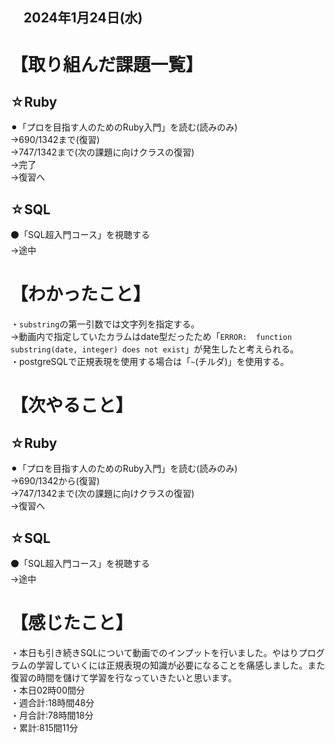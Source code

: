 ## 　2024年1月24日(水)
# 【取り組んだ課題一覧】
## ☆Ruby
⚫︎「プロを目指す人のためのRuby入門」を読む(読みのみ)<br>
→690/1342まで(復習)<br>
→747/1342まで(次の課題に向けクラスの復習)<br>
→完了<br>
→復習へ<br>
## ☆SQL
⚫「SQL超入門コース」を視聴する<br>
→途中<br>
# 【わかったこと】
・`substring`の第一引数では文字列を指定する。<br>
→動画内で指定していたカラムはdate型だったため「`ERROR:  function substring(date, integer) does not exist`」が発生したと考えられる。<br>
・postgreSQLで正規表現を使用する場合は「`~`(チルダ)」を使用する。<br>
# 【次やること】
## ☆Ruby
⚫︎「プロを目指す人のためのRuby入門」を読む(読みのみ)<br>
→690/1342から(復習)<br>
→747/1342まで(次の課題に向けクラスの復習)<br>
→復習へ<br>
## ☆SQL
⚫「SQL超入門コース」を視聴する<br>
→途中<br>
# 【感じたこと】
・本日も引き続きSQLについて動画でのインプットを行いました。やはりプログラムの学習していくには正規表現の知識が必要になることを痛感しました。また復習の時間を儲けて学習を行なっていきたいと思います。<br>
・本日02時00間分<br>
・週合計:18時間48分<br>
・月合計:78時間18分<br>
・累計:815間11分<br>
